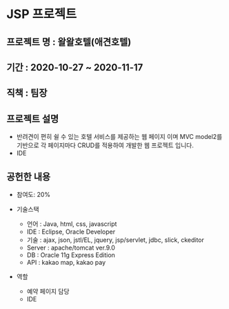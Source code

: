 # JSP 프로젝트

## 프로젝트 명 : 왈왈호텔(애견호텔)

## 기간 : 2020-10-27 ~ 2020-11-17

## 직책 : 팀장
  
## 프로젝트 설명
  * 반려견이 편히 쉴 수 있는 호텔 서비스를 제공하는 웹 페이지 이며 MVC model2를 기반으로 각 페이지마다 CRUD를 적용하여 개발한 웹 프로젝트 입니다.
  * IDE 

## 공헌한 내용
* 참여도: 20%
* 기술스택
  * 언어 : Java, html, css, javascript
  * IDE : Eclipse, Oracle Developer
  * 기술 : ajax, json, jstl/EL, jquery, jsp/servlet, jdbc, slick, ckeditor
  * Server : apache/tomcat ver.9.0
  * DB : Oracle 11g Express Edition
  * API : kakao map, kakao pay
  
* 역할
  * 예약 페이지 담당
  * IDE 
